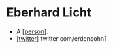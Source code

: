 # Eberhard Licht

- A [[person]].
- [[twitter]] twitter.com/erdensohn1


[//begin]: # "Autogenerated link references for markdown compatibility"
[person]: person "Person"
[twitter]: twitter "Twitter"
[//end]: # "Autogenerated link references"